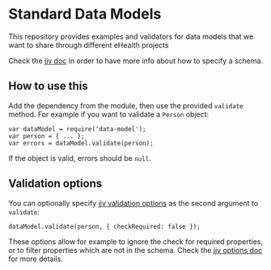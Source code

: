 # Standard Data Models

This repository provides examples and validators for data models that
we want to share through different eHealth projects

Check the [jjv doc][jjv] in order to have more info about how to
specify a schema.

## How to use this

Add the dependency from the module, then use the provided `validate`
method. For example if you want to validate a `Person` object:

    var dataModel = require('data-model');
    var person = { ... };
    var errors = dataModel.validate(person);

If the object is valid, errors should be `null`.

## Validation options

You can optionally specify [jjv validation options][options] as the
second argument to `validate`:

    dataModel.validate(person, { checkRequired: false });

These options allow for example to ignore the check for required
properties, or to filter properties which are not in the schema. Check
the [jjv options doc][options] for more details.

[jjv]: https://github.com/acornejo/jjv
[options]: https://github.com/acornejo/jjv#validation-options
